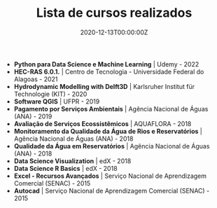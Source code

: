 ﻿---
widget: accomplishments
categories:
date: "2020-12-13T00:00:00Z"
draft: false
show_date: false
share: false
profile: false
pager: false
reading_time: false

projects: []
subtitle: 
summary: 
tags:
- Cursos
title: Lista de cursos realizados
---

  - **Python para Data Science e Machine Learning** | Udemy - 2022
  - **HEC-RAS 6.0.1.** | Centro de Tecnologia - Universidade Federal do Alagoas - 2021 
  - **Hydrodynamic Modelling with Delft3D** | Karlsruher Institut für Technologie (KIT) - 2020
  - **Software QGIS** | UFPR - 2019
  - **Pagamento por Serviços Ambientais** | Agência Nacional de Águas (ANA) - 2019
  - **Avaliação de Serviços Ecossistêmicos** | AQUAFLORA - 2018
  - **Monitoramento da Qualidade da Água de Rios e Reservatórios** | Agência Nacional de Águas (ANA) - 2018
  - **Qualidade da Água em Reservatórios** | Agência Nacional de Águas (ANA) - 2018
  - **Data Science Visualization** | edX - 2018
  - **Data Science R Basics** | edX - 2018
  - **Excel - Recursos Avançados** | Serviço Nacional de Aprendizagem Comercial (SENAC) - 2015
  - **Autocad** | Serviço Nacional de Aprendizagem Comercial (SENAC) - 2015




